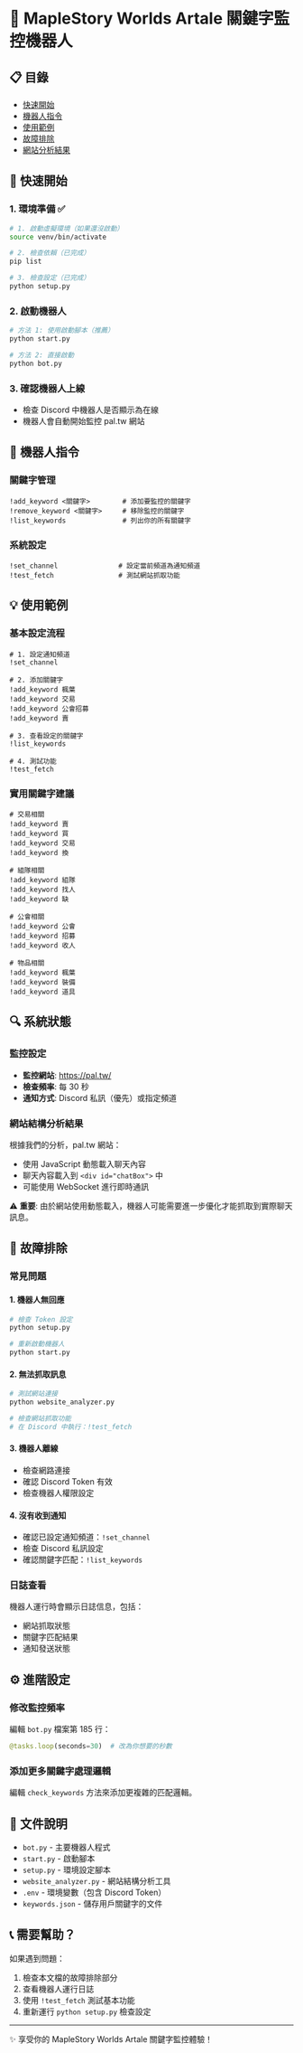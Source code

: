 # 🤖 MapleStory Worlds Artale 關鍵字監控機器人

## 📋 目錄
- [快速開始](#快速開始)
- [機器人指令](#機器人指令)
- [使用範例](#使用範例)
- [故障排除](#故障排除)
- [網站分析結果](#網站分析結果)

## 🚀 快速開始

### 1. 環境準備 ✅
```bash
# 1. 啟動虛擬環境（如果還沒啟動）
source venv/bin/activate

# 2. 檢查依賴（已完成）
pip list

# 3. 檢查設定（已完成）
python setup.py
```

### 2. 啟動機器人
```bash
# 方法 1: 使用啟動腳本（推薦）
python start.py

# 方法 2: 直接啟動
python bot.py
```

### 3. 確認機器人上線
- 檢查 Discord 中機器人是否顯示為在線
- 機器人會自動開始監控 pal.tw 網站

## 🤖 機器人指令

### 關鍵字管理
```
!add_keyword <關鍵字>        # 添加要監控的關鍵字
!remove_keyword <關鍵字>     # 移除監控的關鍵字
!list_keywords              # 列出你的所有關鍵字
```

### 系統設定
```
!set_channel               # 設定當前頻道為通知頻道
!test_fetch                # 測試網站抓取功能
```

## 💡 使用範例

### 基本設定流程
```
# 1. 設定通知頻道
!set_channel

# 2. 添加關鍵字
!add_keyword 楓葉
!add_keyword 交易
!add_keyword 公會招募
!add_keyword 賣

# 3. 查看設定的關鍵字
!list_keywords

# 4. 測試功能
!test_fetch
```

### 實用關鍵字建議
```
# 交易相關
!add_keyword 賣
!add_keyword 買
!add_keyword 交易
!add_keyword 換

# 組隊相關  
!add_keyword 組隊
!add_keyword 找人
!add_keyword 缺

# 公會相關
!add_keyword 公會
!add_keyword 招募
!add_keyword 收人

# 物品相關
!add_keyword 楓葉
!add_keyword 裝備
!add_keyword 道具
```

## 🔍 系統狀態

### 監控設定
- **監控網站**: https://pal.tw/
- **檢查頻率**: 每 30 秒
- **通知方式**: Discord 私訊（優先）或指定頻道

### 網站結構分析結果
根據我們的分析，pal.tw 網站：
- 使用 JavaScript 動態載入聊天內容
- 聊天內容載入到 `<div id="chatBox">` 中
- 可能使用 WebSocket 進行即時通訊

⚠️ **重要**: 由於網站使用動態載入，機器人可能需要進一步優化才能抓取到實際聊天訊息。

## 🔧 故障排除

### 常見問題

#### 1. 機器人無回應
```bash
# 檢查 Token 設定
python setup.py

# 重新啟動機器人
python start.py
```

#### 2. 無法抓取訊息
```bash
# 測試網站連接
python website_analyzer.py

# 檢查網站抓取功能
# 在 Discord 中執行：!test_fetch
```

#### 3. 機器人離線
- 檢查網路連接
- 確認 Discord Token 有效
- 檢查機器人權限設定

#### 4. 沒有收到通知
- 確認已設定通知頻道：`!set_channel`
- 檢查 Discord 私訊設定
- 確認關鍵字匹配：`!list_keywords`

### 日誌查看
機器人運行時會顯示日誌信息，包括：
- 網站抓取狀態
- 關鍵字匹配結果  
- 通知發送狀態

## ⚙️ 進階設定

### 修改監控頻率
編輯 `bot.py` 檔案第 185 行：
```python
@tasks.loop(seconds=30)  # 改為你想要的秒數
```

### 添加更多關鍵字處理邏輯
編輯 `check_keywords` 方法來添加更複雜的匹配邏輯。

## 📁 文件說明

- `bot.py` - 主要機器人程式
- `start.py` - 啟動腳本
- `setup.py` - 環境設定腳本  
- `website_analyzer.py` - 網站結構分析工具
- `.env` - 環境變數（包含 Discord Token）
- `keywords.json` - 儲存用戶關鍵字的文件

## 📞 需要幫助？

如果遇到問題：
1. 檢查本文檔的故障排除部分
2. 查看機器人運行日誌
3. 使用 `!test_fetch` 測試基本功能
4. 重新運行 `python setup.py` 檢查設定

---
✨ 享受你的 MapleStory Worlds Artale 關鍵字監控體驗！ 